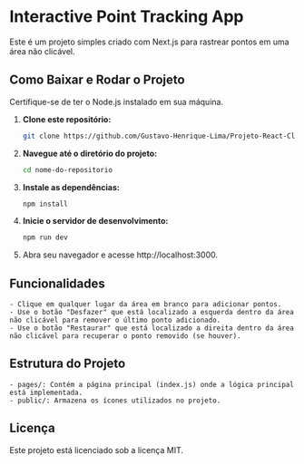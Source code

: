 # Interactive Point Tracking App

Este é um projeto simples criado com Next.js para rastrear pontos em uma área não clicável.

## Como Baixar e Rodar o Projeto

Certifique-se de ter o Node.js instalado em sua máquina.

1. **Clone este repositório:**

   ```bash
   git clone https://github.com/Gustavo-Henrique-Lima/Projeto-React-ClickPoint.git

2. **Navegue até o diretório do projeto:**

    ```bash
    cd nome-do-repositorio

3. **Instale as dependências:**

    ```bash
    npm install


4. **Inicie o servidor de desenvolvimento:**

    ```bash
    npm run dev

5. Abra seu navegador e acesse http://localhost:3000.

## Funcionalidades

    - Clique em qualquer lugar da área em branco para adicionar pontos.
    - Use o botão "Desfazer" que está localizado a esquerda dentro da área não clicável para remover o último ponto adicionado.
    - Use o botão "Restaurar" que está localizado a direita dentro da área não clicável para recuperar o ponto removido (se houver).

## Estrutura do Projeto

    - pages/: Contém a página principal (index.js) onde a lógica principal está implementada.
    - public/: Armazena os ícones utilizados no projeto.

## Licença
 Este projeto está licenciado sob a licença MIT.
    
